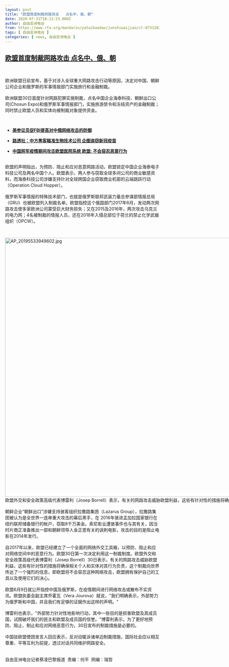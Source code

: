 ```yaml
---
layout: post
title: "欧盟首度制裁网路攻击   点名中、俄、朝"
date: 2020-07-31T18:13:23.000Z
author: 自由亚洲电台
from: https://www.rfa.org/mandarin/yataibaodao/junshiwaijiao/cl-07312020133805.html
tags: [ 自由亚洲电台 ]
categories: [ news, 自由亚洲电台 ]
---
```

<!--1596219203000-->
[欧盟首度制裁网路攻击   点名中、俄、朝](https://www.rfa.org/mandarin/yataibaodao/junshiwaijiao/cl-07312020133805.html)
------

<div>
<p> </p><p>欧洲联盟日前宣布，基于对涉入全球重大网路攻击行动等原因，决定对中国、朝鲜公司企业和俄罗斯的军事情报部门实施旅行和金融制裁。<br/> <br/> 欧洲联盟30日首度针对网路犯罪实施制裁，点名中国企业海泰科技、朝鲜出口公司(Chosun Expo)和俄罗斯军事情报部门，实施旅游禁令和冻结资产的金融制裁；同时禁止欧盟人员和实体向被制裁对象提供资金。</p><p> </p><ul><li><b><a class="external-link" href="http://www.rfa.org/mandarin/Xinwen/9-07172020153454.html">美参议员促FBI提高对中俄网络攻击的防御</a></b></li></ul><ul><li><b><a class="external-link" href="http://www.rfa.org/mandarin/Xinwen/10-07302020144702.html">路透社：中方黑客瞄准生物技术公司 企图盗窃新冠疫苗</a></b></li></ul><ul><li><b><a class="external-link" href="http://www.rfa.org/mandarin/yataibaodao/junshiwaijiao/cl-06242020090537.html">中国网军疫情期间攻击欧盟医院系统 欧盟: 不会容忍恶意行为</a></b></li></ul><p><br/>欧盟的声明指出，为预防、阻止和应对恶意网路活动，欧盟锁定中国企业海泰电子科技公司及两名中国个人。欧盟表示，两人参与窃取全球多间公司的商业敏感资料，而海泰科技公司涉嫌支持针对全球跨国企业窃取商业机密的云端跳跃行动（Operation Cloud Hopper）。<br/> <br/>俄罗斯军事情报的特殊技术部门，也就是俄罗斯联邦武装力量总参谋部情报总局（GRU）也被欧盟列入制裁名单。欧盟指控这个俄国部门2017年6月，发动两次网路攻击使多家欧洲公司蒙受巨大财务损失；又在2015及2016年，两次攻击乌克兰的电力网；4名被制裁的情报人员，还在2018年入侵总部位于荷兰的禁止化学武器组织（OPCW）。</p><p> </p><p><div class="image-inline captioned" style="width:1500px;"><div style="width:1500px;"><img alt="AP_20195533949602.jpg" height="844" src="https://www.rfa.org/mandarin/yataibaodao/junshiwaijiao/cl-07312020133805.html/AP_20195533949602.jpg/image" title="AP_20195533949602.jpg" width="1500"/></div><div class="image-caption"><span style="width:1500px;">欧盟外交和安全政策高级代表博雷利（Josep Borrell）表示，有关的网路攻击威胁欧盟利益，这些有针对性的措施将确保相关个人和实体对其行为负责。（AP）</span><span class="copyright"> </span></div></div><br/>朝鲜企业“朝鲜出口”涉嫌支持骇客组织拉撒路集团（Lazarus Group），拉撒路集团被认为是全世界一连串重大攻击的幕后黑手，在 2016年骇进孟加拉国家银行在纽约联邦储备银行的帐户，窃取8千万美金。索尼影业遭骇事件也与其有关，因当时片商正准备推出一部和朝鲜领导人金正恩有关的讽刺电影，攻击的目的是阻止电影在2014年发行。<br/> <br/>自2017年以来，欧盟已经建立了一个全面的网络外交工具箱，以预防、阻止和应对网络空间中的恶意行为。欧盟30日第一次决定利用这一制裁制度。欧盟外交和安全政策高级代表博雷利（Josep Borrell）30日表示，有关的网路攻击威胁欧盟利益，这些有针对性的措施将确保相关个人和实体对其行为负责，这个制裁向世界传达了一个强烈的信息，即欧盟将不会容忍这种网络攻击，欧盟拥有保护自己的工具以及使用它们的决心。<br/> <br/>欧盟6月9日就公开指控中国及俄罗斯，在疫情期间进行网络攻击或散布不实资讯。欧盟执委会副主席乔霍瓦（Vera Jourova）就说，"我们明确表示，外部势力为俄罗斯和中国，并且我们有足够的证据作出这样的声明。"<br/> <br/>博雷利也表示，"外部势力针对性地影响行动，其中一些目的是损害欧盟及其成员国，试图破坏我们的民主和欧盟及成员国的信誉。"博雷利表示，为了更好地预防、阻止、制止和应对网络恶意行为，30日宣布的制裁措施是必要的。<br/> <br/>中国驻欧盟使团发言人回应表示，反对动辄诉诸单边制裁措施，国际社会应以相互尊重、平等互利为前提，透过对话共同维护网路安全。<br/><br/> <br/>自由亚洲电台记者蔡凌巴黎报道  责编：何平  网编：瑞哲</p>
</div>
